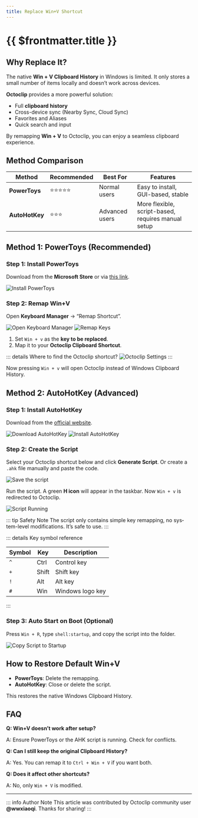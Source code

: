 ```yaml
---
title: Replace Win+V Shortcut
---
```


# {{ $frontmatter.title }} <PlatformBadge platform="Windows" text="Windows 10+" />

## Why Replace It?

The native **Win + V Clipboard History** in Windows is limited.
It only stores a small number of items locally and doesn’t work across devices.

**Octoclip** provides a more powerful solution:

- Full **clipboard history**
- Cross-device sync (Nearby Sync, Cloud Sync)
- Favorites and Aliases
- Quick search and input

By remapping **Win + V** to Octoclip, you can enjoy a seamless clipboard experience.

## Method Comparison

| Method| Recommended | Best For | Features |
|---------------|-------------|----------|----------|
| **PowerToys** | ⭐⭐⭐⭐⭐ | Normal users | Easy to install, GUI-based, stable |
| **AutoHotKey** | ⭐⭐⭐ | Advanced users | More flexible, script-based, requires manual setup |

## Method 1: PowerToys (Recommended)

### Step 1: Install PowerToys

Download from the **Microsoft Store** or via [this link](https://aka.ms/installpowertoys).

![Install PowerToys](008-install-powertoys.webp)

### Step 2: Remap Win+V

Open **Keyboard Manager** → “Remap Shortcut”.

![Open Keyboard Manager](009-open-keyboard-manager.webp)
![Remap Keys](010-configuration-keyboard-manager.webp)

1. Set `Win + v` as the **key to be replaced**.
2. Map it to your **Octoclip Clipboard Shortcut**.

::: details Where to find the Octoclip shortcut?
![Octoclip Settings](003-show-clipboard-shortcut-key.webp)
:::

Now pressing `Win + v` will open Octoclip instead of Windows Clipboard History.

## Method 2: AutoHotKey (Advanced)

### Step 1: Install AutoHotKey

Download from the [official website](https://www.autohotkey.com/).

![Download AutoHotKey](001-download-autohotkey.webp)
![Install AutoHotKey](002-install-autohotkey.webp)

### Step 2: Create the Script

Select your Octoclip shortcut below and click **Generate Script**.
Or create a `.ahk` file manually and paste the code.

<ShortcutConverter lang="en" />

![Save the script](004-save-script.webp)

Run the script. A green **H icon** will appear in the taskbar.
Now `Win + v` is redirected to Octoclip.

![Script Running](005-script-status.webp)

::: tip Safety Note
The script only contains simple key remapping, no system-level modifications. It’s safe to use.
:::

::: details Key symbol reference

| Symbol | Key | Description |
|--------|-------|-------------|
| `^`| Ctrl| Control key |
| `+`| Shift | Shift key |
| `!`| Alt | Alt key |
| `#`| Win | Windows logo key |

:::

### Step 3: Auto Start on Boot (Optional)

Press `Win + R`, type `shell:startup`, and copy the script into the folder.

![Copy Script to Startup](007-copy-script-to-startup.webp)

## How to Restore Default Win+V

- **PowerToys**: Delete the remapping.
- **AutoHotKey**: Close or delete the script.

This restores the native Windows Clipboard History.

## FAQ

**Q: Win+V doesn’t work after setup?**

A: Ensure PowerToys or the AHK script is running. Check for conflicts.

**Q: Can I still keep the original Clipboard History?**

A: Yes. You can remap it to `Ctrl + Win + V` if you want both.

**Q: Does it affect other shortcuts?**

A: No, only `Win + V` is modified.

---

::: info Author Note
This article was contributed by Octoclip community user **@wwxiaoqi**. Thanks for sharing!
:::
